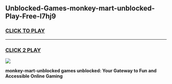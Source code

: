 
## Unblocked-Games-monkey-mart-unblocked-Play-Free-l7hj9
<h3>
<a href="https://premium76.site?title=monkey-mart-unblocked&ref=19M">CLICK TO PLAY</a></h3>
<hr>

<h3>
<a href="https://premium76.site?title=monkey-mart-unblocked&ref=19M">CLICK 2 PLAY</a>
  
</h3>

<a href="https://premium76.site?title=monkey-mart-unblocked&ref=19M"><img src="https://clearcache.store/games.png"></a>


**monkey-mart-unblocked games unblocked: Your Gateway to Fun and Accessible Online Gaming**
